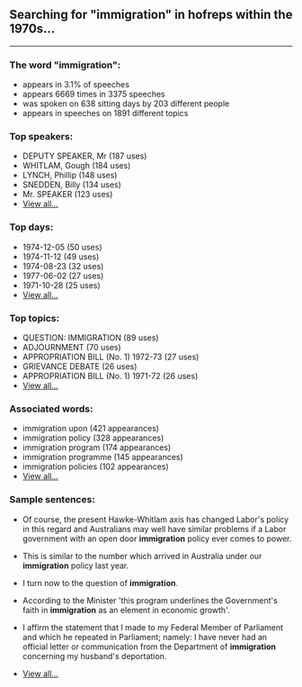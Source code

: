 
## Searching for "immigration" in hofreps within the 1970s...

----

### The word "immigration":

* appears in 3.1% of speeches
* appears 6669 times in 3375 speeches
* was spoken on 638 sitting days by 203 different people
* appears in speeches on 1891 different topics

### Top speakers:

* DEPUTY SPEAKER, Mr (187 uses)
* WHITLAM, Gough (184 uses)
* LYNCH, Phillip (148 uses)
* SNEDDEN, Billy (134 uses)
* Mr. SPEAKER (123 uses)
* [View all...](speakers.md)


### Top days:

* 1974-12-05 (50 uses)
* 1974-11-12 (49 uses)
* 1974-08-23 (32 uses)
* 1977-06-02 (27 uses)
* 1971-10-28 (25 uses)
* [View all...](days.md)


### Top topics:

* QUESTION: IMMIGRATION (89 uses)
* ADJOURNMENT (70 uses)
* APPROPRIATION BILL (No. 1) 1972-73 (27 uses)
* GRIEVANCE DEBATE (26 uses)
* APPROPRIATION BILL (No. 1) 1971-72 (26 uses)
* [View all...](topics.md)


### Associated words:

* immigration upon (421 appearances)
* immigration policy (328 appearances)
* immigration program (174 appearances)
* immigration programme (145 appearances)
* immigration policies (102 appearances)
* [View all...](collocations.md)


### Sample sentences:

* Of course, the present Hawke-Whitlam axis has changed Labor's policy in this regard and Australians may well have similar problems if a Labor government with an open door **immigration** policy ever comes to power.

* This is similar to the number which arrived in Australia under our **immigration** policy last year.

* I turn now to the question of **immigration**.

* According to the Minister 'this program underlines the Government's faith in **immigration** as an element in economic growth'.

* I affirm the statement that I made to my Federal Member of Parliament and which he repeated in Parliament; namely: I have never had an official letter or communication from the Department of **immigration** concerning my husband's deportation.

* [View all...](contexts.md)
